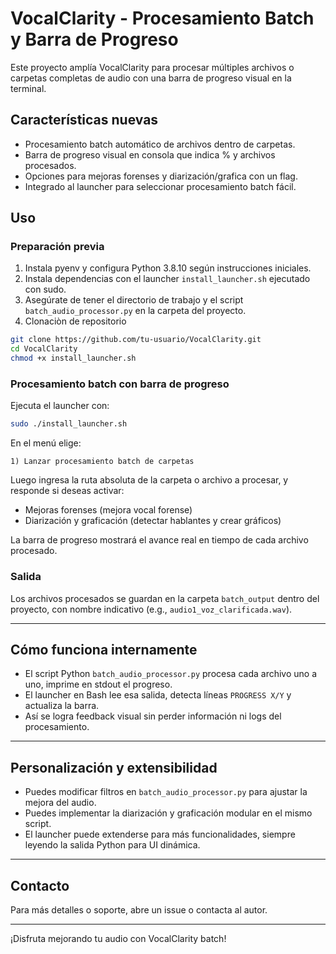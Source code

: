 # VocalClarity - Procesamiento Batch y Barra de Progreso

Este proyecto amplía VocalClarity para procesar múltiples archivos o carpetas completas de audio con una barra de progreso visual en la terminal.

## Características nuevas

- Procesamiento batch automático de archivos dentro de carpetas.
- Barra de progreso visual en consola que indica % y archivos procesados.
- Opciones para mejoras forenses y diarización/grafica con un flag.
- Integrado al launcher para seleccionar procesamiento batch fácil.

## Uso

### Preparación previa

1. Instala pyenv y configura Python 3.8.10 según instrucciones iniciales.
2. Instala dependencias con el launcher `install_launcher.sh` ejecutado con sudo.
3. Asegúrate de tener el directorio de trabajo y el script `batch_audio_processor.py` en la carpeta del proyecto.
4. Clonaciòn de repositorio


```bash
git clone https://github.com/tu-usuario/VocalClarity.git
cd VocalClarity
chmod +x install_launcher.sh
```

### Procesamiento batch con barra de progreso

Ejecuta el launcher con:

```bash
sudo ./install_launcher.sh
```

En el menú elige:

```
1) Lanzar procesamiento batch de carpetas
```

Luego ingresa la ruta absoluta de la carpeta o archivo a procesar, y responde si deseas activar:

- Mejoras forenses (mejora vocal forense)
- Diarización y graficación (detectar hablantes y crear gráficos)

La barra de progreso mostrará el avance real en tiempo de cada archivo procesado.

### Salida

Los archivos procesados se guardan en la carpeta `batch_output` dentro del proyecto, con nombre indicativo (e.g., `audio1_voz_clarificada.wav`).

---

## Cómo funciona internamente

- El script Python `batch_audio_processor.py` procesa cada archivo uno a uno, imprime en stdout el progreso.
- El launcher en Bash lee esa salida, detecta líneas `PROGRESS X/Y` y actualiza la barra.
- Así se logra feedback visual sin perder información ni logs del procesamiento.

---

## Personalización y extensibilidad

- Puedes modificar filtros en `batch_audio_processor.py` para ajustar la mejora del audio.
- Puedes implementar la diarización y graficación modular en el mismo script.
- El launcher puede extenderse para más funcionalidades, siempre leyendo la salida Python para UI dinámica.

---

## Contacto

Para más detalles o soporte, abre un issue o contacta al autor.

---

¡Disfruta mejorando tu audio con VocalClarity batch!
